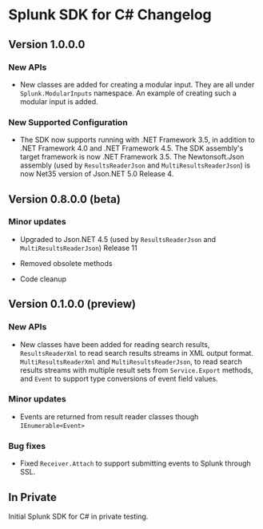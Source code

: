 # Splunk SDK for C# Changelog

## Version 1.0.0.0 

### New APIs

* New classes are added for creating a modular input. They are all under `Splunk.ModularInputs` namespace. An example of creating such a modular input is added.

### New Supported Configuration

* The SDK now supports running with .NET Framework 3.5, in addition to .NET Framework 4.0 and .NET Framework 4.5. The SDK assembly's target framework is now .NET Framework 3.5. The Newtonsoft.Json assembly (used by `ResultsReaderJson` and `MultiResultsReaderJson`) is now Net35 version of Json.NET 5.0 Release 4.

## Version 0.8.0.0 (beta)

### Minor updates

* Upgraded to Json.NET 4.5 (used by `ResultsReaderJson` and `MultiResultsReaderJson`) Release 11

* Removed obsolete methods

* Code cleanup

## Version 0.1.0.0 (preview)

### New APIs

* New classes have been added for reading search results,  `ResultsReaderXml` to read search results streams in XML output format. `MultiResultsReaderXml` and `MultiResultsReaderJson`, 
  to read search results streams with multiple result sets from `Service.Export` methods, and `Event` to support type conversions of event field values.

### Minor updates

* Events are returned from result reader classes though `IEnumerable<Event>`

### Bug fixes

* Fixed `Receiver.Attach` to support submitting events to Splunk through SSL.

## In Private 

Initial Splunk SDK for C# in private testing.
